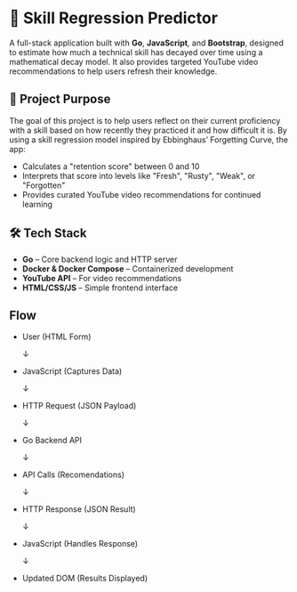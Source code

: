 # 🧠 Skill Regression Predictor

A full-stack application built with **Go**, **JavaScript**, and **Bootstrap**, designed to estimate how much a technical skill has decayed over time using a mathematical decay model. It also provides targeted YouTube video recommendations to help users refresh their knowledge.

## 🚀 Project Purpose

The goal of this project is to help users reflect on their current proficiency with a skill based on how recently they practiced it and how difficult it is. By using a skill regression model inspired by Ebbinghaus’ Forgetting Curve, the app:

- Calculates a "retention score" between 0 and 10
- Interprets that score into levels like "Fresh", "Rusty", "Weak", or "Forgotten"
- Provides curated YouTube video recommendations for continued learning

## 🛠️ Tech Stack

- **Go** – Core backend logic and HTTP server
- **Docker & Docker Compose** – Containerized development
- **YouTube API** – For video recommendations
- **HTML/CSS/JS** – Simple frontend interface

## Flow
- User (HTML Form)

  ↓
- JavaScript (Captures Data)

   ↓
- HTTP Request (JSON Payload)

   ↓
- Go Backend API

   ↓
- API Calls (Recomendations)

   ↓
- HTTP Response (JSON Result)

   ↓
- JavaScript (Handles Response)

   ↓
- Updated DOM (Results Displayed)
